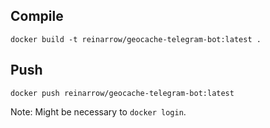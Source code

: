## Compile
`docker build -t reinarrow/geocache-telegram-bot:latest .`

## Push 
`docker push reinarrow/geocache-telegram-bot:latest`

Note: Might be necessary to `docker login`.
